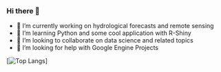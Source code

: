 ### Hi there 👋

- 🔭 I’m currently working on hydrological forecasts and remote sensing
- 🌱 I’m learning Python and some cool application with R-Shiny
- 👯 I’m looking to collaborate on data science and related topics
- 🤔 I’m looking for help with Google Engine Projects

[![Top Langs](https://github-readme-stats.vercel.app/api/top-langs/?username=fcojara506&layout=compact)]
